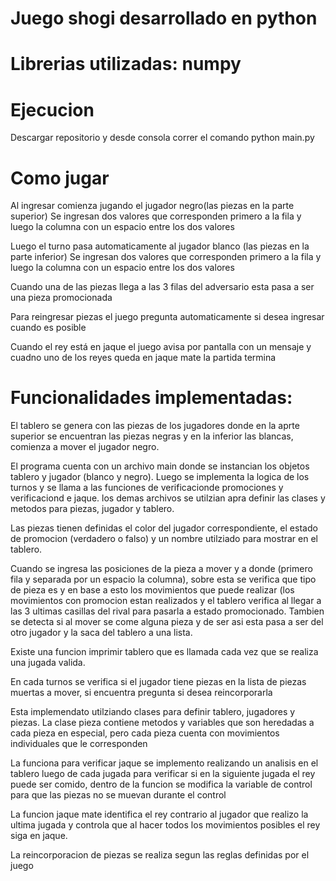 # Juego shogi desarrollado en python 

# Librerias utilizadas: numpy

# Ejecucion

Descargar repositorio y desde consola correr el comando python main.py

# Como jugar

Al ingresar comienza jugando el jugador negro(las piezas en la parte superior)
Se ingresan dos valores que corresponden primero a la fila y luego la columna con un espacio entre los dos valores

Luego el turno pasa automaticamente al jugador blanco (las piezas en la parte inferior)
Se ingresan dos valores que corresponden primero a la fila y luego la columna con un espacio entre los dos valores

Cuando una de las piezas llega a las 3 filas del adversario esta pasa a ser una pieza promocionada

Para reingresar piezas el juego pregunta automaticamente si desea ingresar cuando es posible

Cuando el rey está en jaque el juego avisa por pantalla con un mensaje y cuadno uno de los reyes queda en jaque mate la partida termina

# Funcionalidades implementadas:

<p>

El tablero se genera con las piezas de los jugadores donde en la aprte superior se encuentran las piezas negras y en la inferior las blancas, comienza a mover el jugador negro.

El programa cuenta con un archivo main donde se instancian los objetos tablero y jugador (blanco y negro). Luego se implementa la logica de los turnos y se llama a las funciones de verificacionde promociones y verificaciond e jaque. los demas archivos se utilzian apra definir las clases y metodos  para piezas, jugador y tablero.

Las piezas tienen definidas el color del jugador correspondiente, el estado de promocion (verdadero o falso) y un nombre utilziado para mostrar en el tablero.

Cuando se ingresa las posiciones de la pieza a mover y a donde (primero fila y separada por un espacio la columna), sobre esta se verifica que tipo de pieza es y en base a esto los movimientos que puede realizar (los movimientos con promocion estan realizados y el tablero verifica al llegar a las 3 ultimas casillas del rival para pasarla a estado promocionado. Tambien se detecta si al mover se come alguna pieza y de ser asi esta pasa a ser del otro jugador y la saca del tablero a una lista.

Existe una funcion imprimir tablero que es llamada cada vez que se realiza una jugada valida.

En cada turnos se verifica si el jugador tiene piezas en la lista de piezas muertas a mover, si encuentra pregunta si desea reincorporarla

Esta implemendato utilziando clases para definir tablero, jugadores y piezas. La clase pieza contiene metodos y variables que son heredadas a cada pieza en especial, pero cada pieza cuenta con movimientos individuales que le corresponden

La funciona para verificar jaque se implemento realizando un analisis en el tablero luego de cada jugada para verificar si en la siguiente jugada el rey puede ser comido, dentro de la funcion se modifica la variable de control para que las piezas no se muevan durante el control

La funcion jaque mate identifica el rey contrario al jugador que realizo la ultima jugada y controla que al hacer todos los movimientos posibles el rey siga en jaque.

La reincorporacion de piezas se realiza segun las reglas definidas por el juego
</p> 

